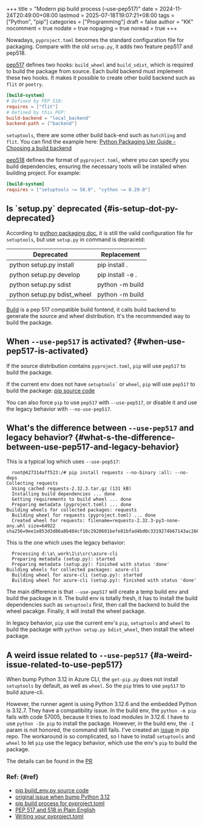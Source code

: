 +++
title = "Modern pip build process (–use-pep517)"
date = 2024-11-24T20:49:00+08:00
lastmod = 2025-07-18T19:07:21+08:00
tags = ["Python", "pip"]
categories = ["Programming"]
draft = false
author = "KK"
nocomment = true
nodate = true
nopaging = true
noread = true
+++

Nowadays, `pyproject.toml` becomes the standard configuration file for packaging. Compare with the old `setup.py`, it adds two feature pep517 and pep518.

[pep517](https://peps.python.org/pep-0517/) defines two hooks: `build_wheel` and `build_sdist`, which is required to build the package from source. Each build backend must implement these two hooks. It makes it possible to create other build backend such as `flit` or `poetry`.

```toml
[build-system]
# Defined by PEP 518:
requires = ["flit"]
# Defined by this PEP:
build-backend = "local_backend"
backend-path = ["backend"]
```

`setuptools`, there are some other build back-end such as `hatchling` and `flit`. You can find the example here: [Python Packaging Uer Guide - Choosing a build backend](https://packaging.python.org/en/latest/tutorials/packaging-projects/#choosing-a-build-backend)

[pep518](https://peps.python.org/pep-0518/) defines the format of `pyproject.toml`, where you can specify you build dependencies, ensuring the necessary tools will be installed when building project. For example:

```toml
[build-system]
requires = ["setuptools ~= 58.0", "cython ~= 0.29.0"]
```


## Is \`setup.py\` deprecated {#is-setup-dot-py-deprecated}

According to [python packaging doc](https://packaging.python.org/en/latest/discussions/setup-py-deprecated/), it is still the valid configuration file for `setuptools`, but use `setup.py` in command is depracetd:

| Deprecated                  | Replacement      |
|-----------------------------|------------------|
| python setup.py install     | pip install .    |
| python setup.py develop     | pip install -e . |
| python setup.py sdist       | python -m build  |
| python setup.py bdist_wheel | python -m build  |

[Build](https://build.pypa.io/en/stable/) is a pep 517 compatible build fontend, it calls build backend to generate the source and wheel distribution. It's the recommended way to build the package.


## When `--use-pep517` is activated? {#when-use-pep517-is-activated}

If the source distribution contains `pyproject.toml`, `pip` will use `pep517` to build the package.

If the current env does not have `` setuptools` `` or `wheel`, `pip` will use `pep517` to build the package: [pip source code](https://github.com/pypa/pip/blob/ec5faeac4ef6bae97df0e779566ceb2b0de89d3f/src/pip/_internal/pyproject.py#L107)

You can also force `pip` to use `pep517` with `--use-pep517`, or disable it and use the legacy behavior with `--no-use-pep517`.


## What's the difference between `--use-pep517` and legacy behavior? {#what-s-the-difference-between-use-pep517-and-legacy-behavior}

This is a typical log which uses `--use-pep517`:

```text
  root@427314aff523:/# pip install requests --no-binary :all: --no-deps
Collecting requests
  Using cached requests-2.32.3.tar.gz (131 kB)
  Installing build dependencies ... done
  Getting requirements to build wheel ... done
  Preparing metadata (pyproject.toml) ... done
Building wheels for collected packages: requests
  Building wheel for requests (pyproject.toml) ... done
  Created wheel for requests: filename=requests-2.32.3-py3-none-any.whl size=64922 sha256=9ee1e853d3d86a8b484cf10c2920601befe81bfad4bd0c3319274b67143ac266
```

This is the one which uses the legacy behavior:

```text
  Processing d:\a\_work\1\s\src\azure-cli
  Preparing metadata (setup.py): started
  Preparing metadata (setup.py): finished with status 'done'
Building wheels for collected packages: azure-cli
  Building wheel for azure-cli (setup.py): started
  Building wheel for azure-cli (setup.py): finished with status 'done'
```

The main difference is that `--use-pep517` will create a temp build env and build the package in it. The build env is totally fresh, it has to install the build dependencies such as `setuptools` first, then call the backend to build the wheel pacakge. Finally, it will install the wheel package.

In legacy behavior, `pip` use the current env's `pip`, `setuptools` and `wheel` to build the package with `python setup.py bdist_wheel`, then install the wheel package.


## A weird issue related to `--use-pep517` {#a-weird-issue-related-to-use-pep517}

When bump Python 3.12 in Azure CLI, the `get-pip.py` does not install `setuptools` by default, as well as `wheel`. So the `pip` tries to use `pep517` to build azure-cli.

However, the runner agent is using Python 3.12.6 and the embedded Python is 3.12.7. They have a compatibility issue. In the build env, the `python -m pip` fails with code 57005, because it tries to load modules in 3.12.6. I have to use `python -Im pip` to install the package. However, in the build env, the `-I` param is not honored, the command still fails. I've created an [issue](https://github.com/pypa/pip/issues/13023) in pip repo. The workaround is so complicated, so I have to install `setuptools` and `wheel` to let `pip` use the legacy behavior, which use the env's `pip` to build the package.

The details can be found in the [PR](https://github.com/Azure/azure-cli/pull/29887#discussion_r1802648918)


### Ref: {#ref}

-   [pip build_env.py source code](https://github.com/pypa/pip/blob/ec5faeac4ef6bae97df0e779566ceb2b0de89d3f/src/pip/_internal/build_env.py#L227-L248)
-   [original issue when bump Python 3.12](https://github.com/Azure/azure-cli/pull/29887#discussion_r1802648918)
-   [pip build process for pyproject.toml](https://pip.pypa.io/en/latest/reference/build-system/pyproject-toml/)
-   [PEP 517 and 518 in Plain English](https://chadsmith-software.medium.com/pep-517-and-518-in-plain-english-47208ca8b7a6)
-   [Writing your pyproject.toml](https://packaging.python.org/en/latest/guides/writing-pyproject-toml/)
